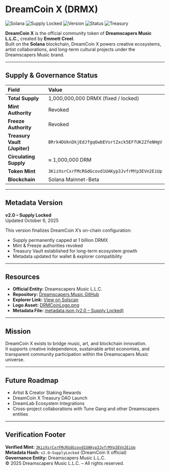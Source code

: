 # DreamCoin X (DRMX)

![Solana](https://img.shields.io/badge/Blockchain-Solana-blue?logo=solana&logoColor=white)
![Supply Locked](https://img.shields.io/badge/Supply-Locked-green)
![Version](https://img.shields.io/badge/Version-2.0%20–%20Supply%20Locked-orange)
![Status](https://img.shields.io/badge/Mint%20Authority-Revoked-red)
![Treasury](https://img.shields.io/badge/Treasury%20Vault-Jupiter%20Vault-purple)

**DreamCoin X** is the official community token of **Dreamscapers Music L.L.C.**, created by **Emmett Creel**.  
Built on the **Solana** blockchain, DreamCoin X powers creative ecosystems, artist collaborations, and long-term cultural projects under the Dreamscapers Music brand.

---

## Supply & Governance Status
| Field | Value |
|:------|:------|
| **Total Supply** | 1,000,000,000 DRMX (fixed / locked) |
| **Mint Authority** | Revoked |
| **Freeze Authority** | Revoked |
| **Treasury Vault (Jupiter)** | `BRrk4DUknDkjEdJfgq6wbEVsrtZxck5EFfUK2ZfeNHgV` |
| **Circulating Supply** | ≈ 1,000,000 DRM |
| **Token Mint** | `3KizXsrCxrFMcRGdGcovd1UAKyp3JvfrMYp3EVn2EiUp` |
| **Blockchain** | Solana Mainnet-Beta |

---

## Metadata Version
**v2.0 – Supply Locked**  
Updated October 6, 2025

This version finalizes DreamCoin X’s on-chain configuration:
- Supply permanently capped at 1 billion DRMX
- Mint & Freeze authorities revoked  
- Treasury Vault established for long-term ecosystem growth  
- Metadata updated for wallet & explorer compatibility  

---

## Resources
- **Official Entity:** Dreamscapers Music L.L.C.  
- **Repository:** [Dreamscapers Music GitHub](https://github.com/ssolasterae)  
- **Explorer Link:** [View on Solscan](https://solscan.io/token/3KizXsrCxrFMcRGd1UAKyp3JvfrMYp3EVn2EiUp)  
- **Logo Asset:** [DRMCoinLogo.png](https://ssolasterae.github.io/dreamcoin-assets/DRMCoinLogo.png)  
- **Metadata File:** [metadata.json (v2.0 – Supply Locked)](https://ssolasterae.github.io/dreamcoin-assets/metadata.json)

---

## Mission
DreamCoin X exists to bridge music, art, and blockchain innovation.  
It supports creative independence, sustainable artist economies, and transparent community participation within the Dreamscapers Music universe.

---

## Future Roadmap
- Artist & Creator Staking Rewards  
- DreamCoin X Treasury DAO Launch  
- DreamLab Ecosystem Integrations  
- Cross-project collaborations with Tune Gang and other Dreamscapers entities  

---

## Verification Footer
**Verified Mint:** [`3KizXsrCxrFMcRGdGcovd1UAKyp3JvfrMYp3EVn2EiUp`](https://solscan.io/token/3KizXsrCxrFMcRGdGcovd1UAKyp3JvfrMYp3EVn2EiUp)  
**Metadata Hash:** `v2.0–SupplyLocked` (DreamCoin X official)  
**Governance Entity:** Dreamscapers Music L.L.C.  
© 2025 Dreamscapers Music L.L.C. – All rights reserved.
